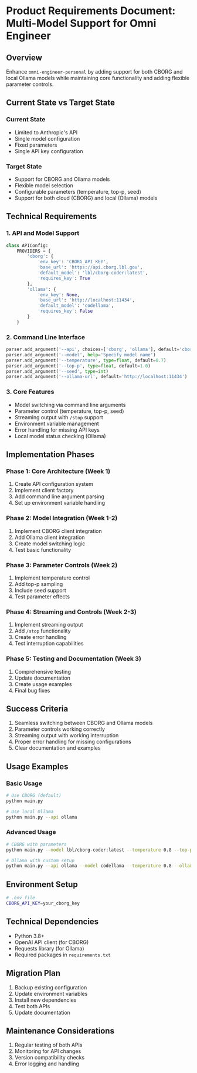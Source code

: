 # Product Requirements Document: Multi-Model Support for Omni Engineer

## Overview
Enhance `omni-engineer-personal` by adding support for both CBORG and local Ollama models while maintaining core functionality and adding flexible parameter controls.

## Current State vs Target State

### Current State
- Limited to Anthropic's API
- Single model configuration
- Fixed parameters
- Single API key configuration

### Target State
- Support for CBORG and Ollama models
- Flexible model selection
- Configurable parameters (temperature, top-p, seed)
- Support for both cloud (CBORG) and local (Ollama) models

## Technical Requirements

### 1. API and Model Support
```python
class APIConfig:
    PROVIDERS = {
        'cborg': {
            'env_key': 'CBORG_API_KEY',
            'base_url': 'https://api.cborg.lbl.gov',
            'default_model': 'lbl/cborg-coder:latest',
            'requires_key': True
        },
        'ollama': {
            'env_key': None,
            'base_url': 'http://localhost:11434',
            'default_model': 'codellama',
            'requires_key': False
        }
    }
```

### 2. Command Line Interface
```python
parser.add_argument('--api', choices=['cborg', 'ollama'], default='cborg')
parser.add_argument('--model', help='Specify model name')
parser.add_argument('--temperature', type=float, default=0.7)
parser.add_argument('--top-p', type=float, default=1.0)
parser.add_argument('--seed', type=int)
parser.add_argument('--ollama-url', default='http://localhost:11434')
```

### 3. Core Features
- Model switching via command line arguments
- Parameter control (temperature, top-p, seed)
- Streaming output with `/stop` support
- Environment variable management
- Error handling for missing API keys
- Local model status checking (Ollama)

## Implementation Phases

### Phase 1: Core Architecture (Week 1)
1. Create API configuration system
2. Implement client factory
3. Add command line argument parsing
4. Set up environment variable handling

### Phase 2: Model Integration (Week 1-2)
1. Implement CBORG client integration
2. Add Ollama client integration
3. Create model switching logic
4. Test basic functionality

### Phase 3: Parameter Controls (Week 2)
1. Implement temperature control
2. Add top-p sampling
3. Include seed support
4. Test parameter effects

### Phase 4: Streaming and Controls (Week 2-3)
1. Implement streaming output
2. Add `/stop` functionality
3. Create error handling
4. Test interruption capabilities

### Phase 5: Testing and Documentation (Week 3)
1. Comprehensive testing
2. Update documentation
3. Create usage examples
4. Final bug fixes

## Success Criteria
1. Seamless switching between CBORG and Ollama models
2. Parameter controls working correctly
3. Streaming output with working interruption
4. Proper error handling for missing configurations
5. Clear documentation and examples

## Usage Examples

### Basic Usage
```bash
# Use CBORG (default)
python main.py

# Use local Ollama
python main.py --api ollama
```

### Advanced Usage
```bash
# CBORG with parameters
python main.py --model lbl/cborg-coder:latest --temperature 0.8 --top-p 0.9

# Ollama with custom setup
python main.py --api ollama --model codellama --temperature 0.8 --ollama-url http://192.168.1.100:11434
```

## Environment Setup
```bash
# .env file
CBORG_API_KEY=your_cborg_key
```

## Technical Dependencies
- Python 3.8+
- OpenAI API client (for CBORG)
- Requests library (for Ollama)
- Required packages in `requirements.txt`

## Migration Plan
1. Backup existing configuration
2. Update environment variables
3. Install new dependencies
4. Test both APIs
5. Update documentation

## Maintenance Considerations
1. Regular testing of both APIs
2. Monitoring for API changes
3. Version compatibility checks
4. Error logging and handling
